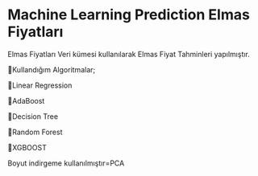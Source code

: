 # Machine Learning Prediction Elmas Fiyatları
Elmas Fiyatları Veri kümesi kullanılarak Elmas Fiyat Tahminleri yapılmıştır.

🔷Kullandığım Algoritmalar;

🔹Linear Regression

🔹AdaBoost

🔹Decision Tree

🔹Random Forest

🔹XGBOOST

Boyut indirgeme kullanılmıştır=PCA
